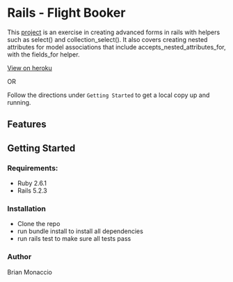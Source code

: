# Rails - Flight Booker

This [project](https://www.theodinproject.com/lessons/building-advanced-forms) is an exercise in creating advanced forms in rails with helpers such as select() and collection_select(). It also covers creating nested attributes for model associations that include accepts_nested_attributes_for, with the fields_for helper.

[View on heroku]()

OR

Follow the directions under `Getting Started` to get a local copy up and running.

## Features

## Getting Started

### Requirements:

- Ruby 2.6.1
- Rails 5.2.3

### Installation

- Clone the repo
- run bundle install to install all dependencies
- run rails test to make sure all tests pass

### Author

Brian Monaccio
